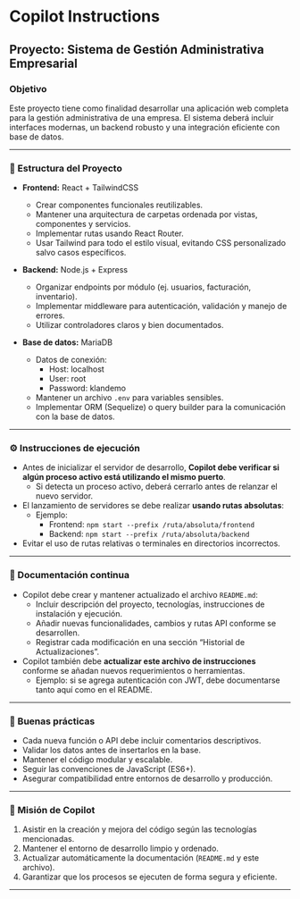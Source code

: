 # Copilot Instructions

## Proyecto: Sistema de Gestión Administrativa Empresarial

### Objetivo
Este proyecto tiene como finalidad desarrollar una aplicación web completa para la gestión administrativa de una empresa. El sistema deberá incluir interfaces modernas, un backend robusto y una integración eficiente con base de datos.

---

### 🧱 Estructura del Proyecto
- **Frontend:** React + TailwindCSS
  - Crear componentes funcionales reutilizables.
  - Mantener una arquitectura de carpetas ordenada por vistas, componentes y servicios.
  - Implementar rutas usando React Router.
  - Usar Tailwind para todo el estilo visual, evitando CSS personalizado salvo casos específicos.

- **Backend:** Node.js + Express
  - Organizar endpoints por módulo (ej. usuarios, facturación, inventario).
  - Implementar middleware para autenticación, validación y manejo de errores.
  - Utilizar controladores claros y bien documentados.

- **Base de datos:** MariaDB
  - Datos de conexión:
    - Host: localhost
    - User: root
    - Password: klandemo
  - Mantener un archivo `.env` para variables sensibles.
  - Implementar ORM (Sequelize) o query builder para la comunicación con la base de datos.

---

### ⚙️ Instrucciones de ejecución
- Antes de inicializar el servidor de desarrollo, **Copilot debe verificar si algún proceso activo está utilizando el mismo puerto**.
  - Si detecta un proceso activo, deberá cerrarlo antes de relanzar el nuevo servidor.
- El lanzamiento de servidores se debe realizar **usando rutas absolutas**:
  - Ejemplo:
    - Frontend: `npm start --prefix /ruta/absoluta/frontend`
    - Backend: `npm start --prefix /ruta/absoluta/backend`
- Evitar el uso de rutas relativas o terminales en directorios incorrectos.

---

### 📘 Documentación continua
- Copilot debe crear y mantener actualizado el archivo `README.md`:
  - Incluir descripción del proyecto, tecnologías, instrucciones de instalación y ejecución.
  - Añadir nuevas funcionalidades, cambios y rutas API conforme se desarrollen.
  - Registrar cada modificación en una sección “Historial de Actualizaciones”.
- Copilot también debe **actualizar este archivo de instrucciones** conforme se añadan nuevos requerimientos o herramientas.
  - Ejemplo: si se agrega autenticación con JWT, debe documentarse tanto aquí como en el README.

---

### 🧩 Buenas prácticas
- Cada nueva función o API debe incluir comentarios descriptivos.
- Validar los datos antes de insertarlos en la base.
- Mantener el código modular y escalable.
- Seguir las convenciones de JavaScript (ES6+).
- Asegurar compatibilidad entre entornos de desarrollo y producción.

---

### 🚀 Misión de Copilot
1. Asistir en la creación y mejora del código según las tecnologías mencionadas.  
2. Mantener el entorno de desarrollo limpio y ordenado.  
3. Actualizar automáticamente la documentación (`README.md` y este archivo).  
4. Garantizar que los procesos se ejecuten de forma segura y eficiente.  

---